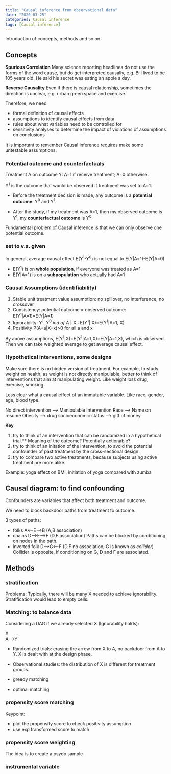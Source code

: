 ```yaml
---
title: "Causal inference from observational data"
date: "2020-03-25"
categories: Causal inference
tags: [Causal inference]
---
```


Introduction of concepts, methods and so on.

## Concepts

**Spurious Correlation** Many science reporting headlines do not use the forms of the word cause, but do get interpreted causally, e.g. Bill lived to be 105 years old. He said his secret was eating an apple a day.

**Reverse Causality** Even if there is causal relationship, sometimes the direction is unclear, e.g. urban green space and exercise.

Therefore, we need
- formal definition of causal effects
- assumptions to identify causal effects from data
- rules about what variables need to be controlled for
- sensitivity analyses to determine the impact of violations of assumptions on conclusions

It is important to remember Causal inference requires make some untestable assumptions.

### Potential outcome and counterfactuals

Treatment A on outcome Y: A=1 if receive treatment; A=0 otherwise.

Y<sup>1</sup> is the outcome that would be observed if treatment was set to A=1.

- Before the treatment decision is made, any outcome is a **potential outcome**:  Y<sup>0</sup> and  Y<sup>1</sup>.

- After the study, if my treatment was A=1, then my observed outcome is Y<sup>1</sup>, my **counterfactual outcome** is Y<sup>0</sup>.

Fundamental problem of Causal inference is that we can only observe one potential outcome.

### set to v.s. given

In general,
    average causal effect E(Y<sup>1</sup>-Y<sup>0</sup>) is not equal to E(Y\|A=1)-E(Y\|A=0).
- E(Y<sup>1</sup>) is on **whole population**, if everyone was treated as A=1
- E(Y\|A=1) is on a **subpopulation** who actually had A=1


### Causal Assumptions (identifiability)

1. Stable unit treatment value assumption: no spillover, no interference, no crossover
2. Consistency: potential outcome = observed outcome: E(Y<sup>1</sup>\|A=1)=E(Y\|A=1)
3. Ignorability: Y<sup>1</sup>, Y<sup>0</sup> *ind of* A \| X : E(Y<sup>1</sup>\| X)=E(Y<sup>1</sup>\|A=1, X)
4. Positivity P(A=a\|X=x)>0 for all a and x

By above assumptions, E(Y<sup>1</sup>\|X)=E(Y<sup>1</sup>\|A=1,X)=E(Y\|A=1,X), which is observed. Then we can take weighted average to get average causal effect.

### Hypothetical interventions, some designs

Make sure there is no hidden version of treatment. For example, to study weight on health, as weight is not directly manipulable, better to think of interventions that aim at manipulating weight. Like weight loss drug, exercise, smoking.

Less clear what a causal effect of an immutable variable. Like race, gender, age, blood type.

No direct intervention --> Manipulable Intervention
Race --> Name on resume
Obesity --> drug
socioeconomic status --> gift of money

**Key**
1. try to think of an intervention that can be randomized in a hypothetical trial.** Meaning of the outcome? Potentially actionable?
2. try to think of an initation of the intervention, to avoid the potential confounder of past treatment by the cross-sectional design.  
3. try to compare two active treatments, because subjects using active treatment are more alike.

Example: yoga effect on BMI, initiation of yoga compared with zumba

## Causal diagram: to find confounding

Confounders are variables that affect both treatment and outcome.

We need to block backdoor paths from treatment to outcome.

3 types of paths:
- folks   A<--E-->B  (A,B association)
- chains  D-->E-->F  (D,F association)
Paths can be blocked by conditioning on nodes in the path.
- inverted folk D-->G<--F (D,F no association; G is known as *collider*)
Collider is opposite, if conditioning on G, D and F are associated.


## Methods

### stratification

Problems: Typically, there will be many X needed to achieve ignorability. Stratification would lead to empty cells.

### Matching: to balance data

Considering a DAG if we already selected X (Ignorability holds):

  X  
A-->Y

- Randomized trials: erasing the arrow from X to A, no backdoor from A to Y.
X is dealt with at the design phase.
- Observational studies: the distribution of X is different for treatment groups.

- greedy matching
- optimal matching

### propensity score matching

Keypoint:
- plot the propensity score to check positivity assumption
- use exp transformed score to match

### propensity score weighting

The idea is to create a psydo sample

### instrumental variable

